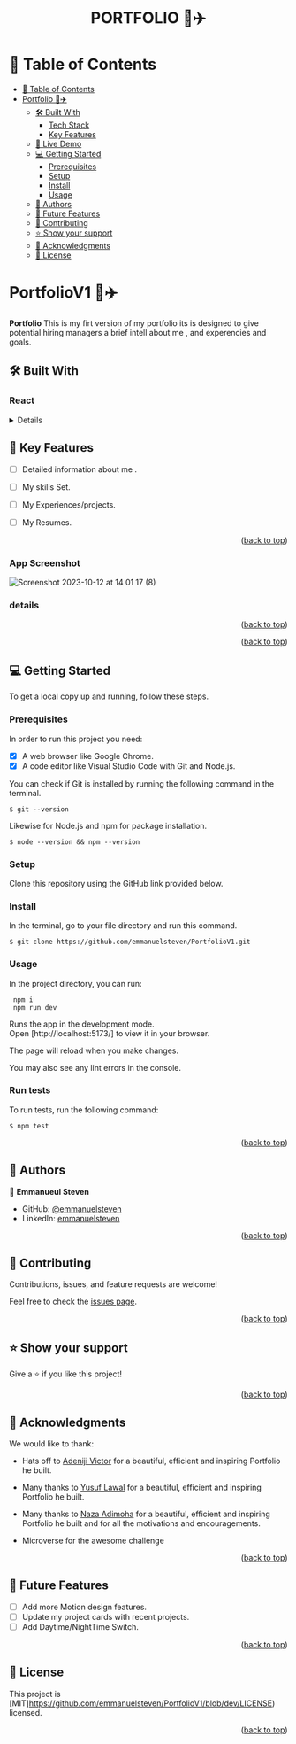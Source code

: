 <a name="readme-top"></a>

<div align="center">
  <h1><b>PORTFOLIO 🚁✈️</b></h1>
</div>

# 📗 Table of Contents

- [📗 Table of Contents](#-table-of-contents)
- [ Portfolio 🚁✈️ ](#-Portfolio-)
  - [🛠 Built With ](#-built-with-)
    - [Tech Stack ](#-tech-stack-)
    - [Key Features ](#-key-features-)
  - [🚀 Live Demo ](#-live-demo-)
  - [💻 Getting Started ](#-getting-started-)
    - [Prerequisites](#prerequisites)
    - [Setup](#setup)
    - [Install](#install)
    - [Usage](#usage)
  - [👥 Authors ](#-authors-)
  - [🔭 Future Features ](#-future-features-)
  - [🤝 Contributing ](#-contributing-)
  - [⭐️ Show your support ](#️-show-your-support-)
  - [🙏 Acknowledgments ](#-acknowledgments-)
  - [📝 License ](#-license-)


# PortfolioV1 🚁✈️ <a name="about-project"></a>

<b>Portfolio</b> This is my firt version of my portfolio its is designed to give potential hiring managers a brief intell about me , and experencies and goals.

## 🛠 Built With <a name="built-with"></a>

### React <a name="tech-stack">
<details>
  <summary>React</summary>
  <ul>
    <li><a href="https://reactjs.org/">React.js</a></li>
  </ul>
</details>

## 🔭 Key Features <a name="key-features"></a>

- [ ]  Detailed information about me .
- [ ]  My skills Set.
- [ ]  My Experiences/projects.
- [ ]  My Resumes.


<p align="right">(<a href="#readme-top">back to top</a>)</p>

### App Screenshot

![Screenshot 2023-10-12 at 14 01 17 (8)]()

### details

<p align="right">(<a href="#readme-top">back to top</a>)</p>

<p align="right">(<a href="#readme-top">back to top</a>)</p>

<!-- GETTING STARTED -->

## 💻 Getting Started <a name="getting-started"></a>


To get a local copy up and running, follow these steps.

### Prerequisites

In order to run this project you need:
- [x] A web browser like Google Chrome.
- [x] A code editor like Visual Studio Code with Git and Node.js.

You can check if Git is installed by running the following command in the terminal.
```
$ git --version
```

Likewise for Node.js and npm for package installation.
```
$ node --version && npm --version
```
### Setup

Clone this repository using the GitHub link provided below.


### Install

In the terminal, go to your file directory and run this command.

```
$ git clone https://github.com/emmanuelsteven/PortfolioV1.git
```

### Usage

In the project directory, you can run:
```
 npm i
 npm run dev
```
Runs the app in the development mode.\
Open [http://localhost:5173/] to view it in your browser.

The page will reload when you make changes.

You may also see any lint errors in the console.


### Run tests

To run tests, run the following command:

```
$ npm test
```

<p align="right">(<a href="#readme-top">back to top</a>)</p>

<!-- AUTHORS -->

## 👥 Authors <a name="authors"></a>

👤 **Emmanueul Steven**

- GitHub: [@emmanuelsteven](https://github.com/emmanuelsteven)
- LinkedIn: [emmanuelsteven](https://www.linkedin.com/in/steven-emmanuel-75a03a141/)

<p align="right">(<a href="#readme-top">back to top</a>)</p>


## 🤝 Contributing <a name="contributing"></a>

Contributions, issues, and feature requests are welcome!

Feel free to check the [issues page](../../issues/).

<p align="right">(<a href="#readme-top">back to top</a>)</p>



## ⭐️ Show your support <a name="support"></a>


Give a ⭐️ if you like this project!

<p align="right">(<a href="#readme-top">back to top</a>)</p>

## 🙏 Acknowledgments <a name="acknowledgements"></a>

We would like to thank:
- Hats off to [Adeniji Victor](https://codevickk.com/) for a beautiful, efficient and inspiring Portfolio he built.
- Many thanks to [Yusuf Lawal](https://yusuflawal.vercel.app/) for a beautiful, efficient and inspiring Portfolio he built.
- Many thanks to [Naza Adimoha](https://github.com/NazaAdimoha/My_Portfolio_Website) for a beautiful, efficient and inspiring Portfolio he built and for all the motivations and encouragements.

- Microverse for the awesome challenge

<p align="right">(<a href="#readme-top">back to top</a>)</p>

## 🔭 Future Features <a name="future-features"></a>

- [ ]  Add more Motion  design features.
- [ ]  Update my project cards with recent projects.
- [ ]  Add Daytime/NightTime Switch.

<p align="right">(<a href="#readme-top">back to top</a>)</p>

## 📝 License <a name="license"></a>

This project is [MIT]https://github.com/emmanuelsteven/PortfolioV1/blob/dev/LICENSE) licensed.

<p align="right">(<a href="#readme-top">back to top</a>)</p>
